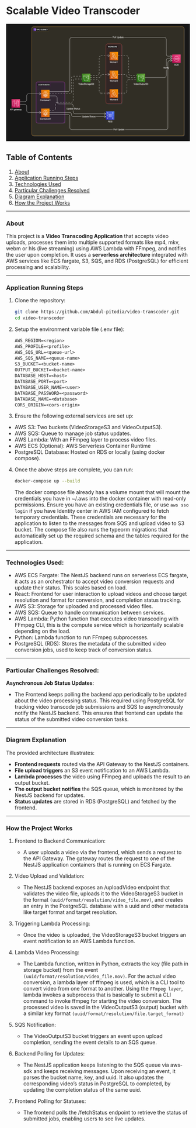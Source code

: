 # Scalable Video Transcoder

![Architecture Overview](design/diagram-export-29-11-2024-6_59_03-am.png)

## Table of Contents
1. [About](#about)
2. [Application Running Steps](#application-running-steps)
3. [Technologies Used](#technologies-used)
4. [Particular Challenges Resolved](#particular-challenges-resolved)
5. [Diagram Explanation](#diagram-explanation)
6. [How the Project Works](#how-the-project-works)

---

### About

This project is a **Video Transcoding Application** that accepts video uploads, processes them into multiple supported formats like mp4, mkv, webm or hls (live streaming) using AWS Lambda with FFmpeg, and notifies the user upon completion. It uses a **serverless architecture** integrated with AWS services like ECS fargate, S3, SQS, and RDS (PostgreSQL) for efficient processing and scalability.

---

### Application Running Steps

1. Clone the repository:
   ```bash
   git clone https://github.com/Abdul-pitodia/video-transcoder.git
   cd video-transcoder
   ```
2. Setup the environment variable file (.env file):
   ```.env
   AWS_REGION=<region>
   AWS_PROFILE=<profile>
   AWS_SQS_URL=<queue-url>
   AWS_SQS_NAME=<queue-name>
   S3_BUCKET=<bucket-name>
   OUTPUT_BUCKET=<bucket-name>
   DATABASE_HOST=<host>
   DATABASE_PORT=<port>
   DATABASE_USER_NAME=<user>
   DATABASE_PASSWORD=<password>
   DATABASE_NAME=<database>
   CORS_ORIGIN=<cors-origin>
   ```
3. Ensure the following external services are set up:

  - AWS S3: Two buckets (VideoStorageS3 and VideoOutputS3).
  - AWS SQS: Queue to manage job status updates.
  - AWS Lambda: With an FFmpeg layer to process video files.
  - AWS ECS (Optional): AWS Serverless Container Runtime
  - PostgreSQL Database: Hosted on RDS or locally (using docker compose).

4. Once the above steps are complete, you can run:

   ```bash
   docker-compose up --build
   ```

   The docker compose file already has a volume mount that will mount the credentials you have in ~/.aws into the docker container with read-only permissions. Ensure you have an existing        credentials file, or use ```aws sso login``` if you have Identity center in AWS IAM configured to fetch temporary credentials. These credentials are necessary for the application to listen to the messages from SQS and upload video to S3 bucket.
   The compose file also runs the typeorm migrations that automatically set up the required schema and the tables required for the application.

---

### Technologies Used:

  - AWS ECS Fargate: The NestJS backend runs on serverless ECS fargate, it acts as an orchestrator to accept video conversion requests and update their status. This scales based on load.
  - React: Frontend for user interaction to upload videos and choose target resolution and format for conversion, and completion status tracking.
  - AWS S3: Storage for uploaded and processed video files.
  - AWS SQS: Queue to handle communication between services.
  - AWS Lambda: Python function that executes video transcoding with FFmpeg CLI, this is the compute service which is horizontally scalable depending on the load.
  - Python: Lambda function to run FFmpeg subprocesses.
  - PostgreSQL (RDS): Stores the metadata of the submitted video conversion jobs, used to keep track of conversion status.

---

### Particular Challenges Resolved:

**Asynchronous Job Status Updates**: 
- The Frontend keeps polling the backend app periodically to be updated about the video processing status. This required using PostgreSQL for tracking video transcode job submissions and SQS to asynchronously notify the NestJS backend. This ensures that frontend can update the status of the submitted video conversion tasks.

---

### Diagram Explanation

The provided architecture illustrates:

  - **Frontend requests** routed via the API Gateway to the NestJS containers.
  - **File upload triggers** an S3 event notification to an AWS Lambda.
  - **Lambda processes** the video using FFmpeg and uploads the result to an output bucket.
  - **The output bucket notifies** the SQS queue, which is monitored by the NestJS backend for updates.
  - **Status updates** are stored in RDS (PostgreSQL) and fetched by the frontend.
---

### How the Project Works

1. Frontend to Backend Communication:
   - A user uploads a video via the frontend, which sends a request to the API Gateway. The gateway routes the request to one of the NestJS application containers that is running on ECS Fargate.

2. Video Upload and Validation:
   - The NestJS backend exposes an /uploadVideo endpoint that validates the video file, uploads it to the VideoStorageS3 bucket in the format ```(uuid/format/resolution/video_file.mov)```, and creates an entry in the PostgreSQL database with a uuid and other metadata like target format and target resolution.

3. Triggering Lambda Processing:
   - Once the video is uploaded, the VideoStorageS3 bucket triggers an event notification to an AWS Lambda function.

4. Lambda Video Processing:
   - The Lambda function, written in Python, extracts the key (file path in storage bucket) from the event ```(uuid/format/resolution/video_file.mov)```. For the actual video conversion, a lambda layer of ffmpeg is used, which is a CLI tool to convert video from one format to another. Using the ```FFmpeg layer```,  lambda invokes a subprocess that is basically to submit a CLI command to invoke ffmpeg for starting the video conversion. The processed video is saved in the VideoOutputS3 (output) bucket with a similar key format ```(uuid/format/resolution/file.target_format)```

5. SQS Notification:
   - The VideoOutputS3 bucket triggers an event upon upload completion, sending the event details to an SQS queue.

6. Backend Polling for Updates:
   - The NestJS application keeps listening to the SQS queue via aws-sdk and keeps receiving messages. Upon receiving an event, it parses the bucket name, key, and uuid. It also updates the corresponding video’s status in PostgreSQL to completed, by updating the completion status of the same uuid.

7. Frontend Polling for Statuses:
   - The frontend polls the /fetchStatus endpoint to retrieve the status of submitted jobs, enabling users to see live updates.

   
